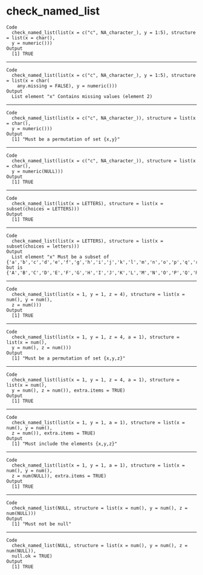 # check_named_list

    Code
      check_named_list(list(x = c("c", NA_character_), y = 1:5), structure = list(x = char(),
      y = numeric()))
    Output
      [1] TRUE

---

    Code
      check_named_list(list(x = c("c", NA_character_), y = 1:5), structure = list(x = char(
        any.missing = FALSE), y = numeric()))
    Output
      List element "x" Contains missing values (element 2)

---

    Code
      check_named_list(list(x = c("c", NA_character_)), structure = list(x = char(),
      y = numeric()))
    Output
      [1] "Must be a permutation of set {x,y}"

---

    Code
      check_named_list(list(x = c("c", NA_character_)), structure = list(x = char(),
      y = numeric(NULL)))
    Output
      [1] TRUE

---

    Code
      check_named_list(list(x = LETTERS), structure = list(x = subset(choices = LETTERS)))
    Output
      [1] TRUE

---

    Code
      check_named_list(list(x = LETTERS), structure = list(x = subset(choices = letters)))
    Output
      List element "x" Must be a subset of {'a','b','c','d','e','f','g','h','i','j','k','l','m','n','o','p','q','r','s','t','u','v','w','x','y','z'}, but is {'A','B','C','D','E','F','G','H','I','J','K','L','M','N','O','P','Q','R','S','T','U','V','W','X','Y','Z'}

---

    Code
      check_named_list(list(x = 1, y = 1, z = 4), structure = list(x = num(), y = num(),
      z = num()))
    Output
      [1] TRUE

---

    Code
      check_named_list(list(x = 1, y = 1, z = 4, a = 1), structure = list(x = num(),
      y = num(), z = num()))
    Output
      [1] "Must be a permutation of set {x,y,z}"

---

    Code
      check_named_list(list(x = 1, y = 1, z = 4, a = 1), structure = list(x = num(),
      y = num(), z = num()), extra.items = TRUE)
    Output
      [1] TRUE

---

    Code
      check_named_list(list(x = 1, y = 1, a = 1), structure = list(x = num(), y = num(),
      z = num()), extra.items = TRUE)
    Output
      [1] "Must include the elements {x,y,z}"

---

    Code
      check_named_list(list(x = 1, y = 1, a = 1), structure = list(x = num(), y = num(),
      z = num(NULL)), extra.items = TRUE)
    Output
      [1] TRUE

---

    Code
      check_named_list(NULL, structure = list(x = num(), y = num(), z = num(NULL)))
    Output
      [1] "Must not be null"

---

    Code
      check_named_list(NULL, structure = list(x = num(), y = num(), z = num(NULL)),
      null.ok = TRUE)
    Output
      [1] TRUE


